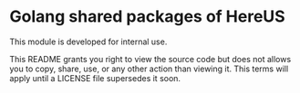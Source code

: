 # Golang shared packages of HereUS

This module is developed for internal use.

This README grants you right to view the source code but does not allows you to copy, share, use, or any other action than viewing it. This terms will apply until a LICENSE file supersedes it soon.
